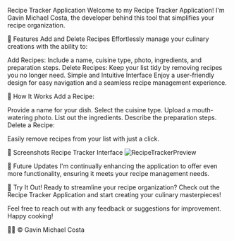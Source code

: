 
Recipe Tracker Application
Welcome to my Recipe Tracker Application! I'm Gavin Michael Costa, the developer behind this tool that simplifies your recipe organization.

🍲 Features
Add and Delete Recipes
Effortlessly manage your culinary creations with the ability to:

Add Recipes: Include a name, cuisine type, photo, ingredients, and preparation steps.
Delete Recipes: Keep your list tidy by removing recipes you no longer need.
Simple and Intuitive Interface
Enjoy a user-friendly design for easy navigation and a seamless recipe management experience.

🌮 How It Works
Add a Recipe:

Provide a name for your dish.
Select the cuisine type.
Upload a mouth-watering photo.
List out the ingredients.
Describe the preparation steps.
Delete a Recipe:

Easily remove recipes from your list with just a click.

📸 Screenshots
Recipe Tracker Interface
![RecipeTrackerPreview](https://github.com/GavinCosta/recipe-tracker/assets/143152149/19b5f003-04d0-4a4c-a566-4e5fc1e7315f)

🚀 Future Updates
I'm continually enhancing the application to offer even more functionality, ensuring it meets your recipe management needs.

📱 Try It Out!
Ready to streamline your recipe organization? Check out the Recipe Tracker Application and start creating your culinary masterpieces!

Feel free to reach out with any feedback or suggestions for improvement. Happy cooking!

👨‍🍳 © Gavin Michael Costa
